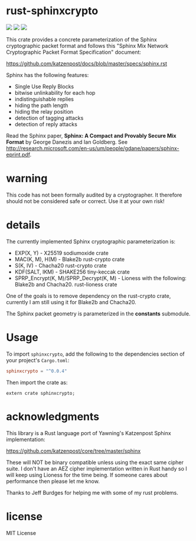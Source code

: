 # rust-sphinxcrypto
[![](https://travis-ci.org/david415/rust-sphinxcrypto.png?branch=master)](https://www.travis-ci.org/david415/rust-sphinxcrypto) [![](https://img.shields.io/crates/v/sphinxcrypto.svg)](https://crates.io/crates/sphinxcrypto) [![](https://docs.rs/sphinxcrypto/badge.svg)](https://docs.rs/sphinxcrypto/)

This crate provides a concrete parameterization of the Sphinx
cryptographic packet format and follows this "Sphinx Mix Network
Cryptographic Packet Format Specification" document:

https://github.com/katzenpost/docs/blob/master/specs/sphinx.rst

Sphinx has the following features:

* Single Use Reply Blocks
* bitwise unlinkability for each hop
* indistinguishable replies
* hiding the path length
* hiding the relay position
* detection of tagging attacks
* detection of reply attacks

Read the Sphinx paper, **Sphinx: A Compact and Provably Secure Mix Format**
by George Danezis and Ian Goldberg. See
<http://research.microsoft.com/en-us/um/people/gdane/papers/sphinx-eprint.pdf>.


# warning

This code has not been formally audited by a cryptographer. It
therefore should not be considered safe or correct. Use it at your own
risk!


# details

The currently implemented Sphinx cryptographic parameterization is:

* EXP(X, Y) - X25519 sodiumoxide crate
* MAC(K, M), H(M) - Blake2b rust-crypto crate
* S(K, IV) - Chacha20 rust-crypto crate
* KDF(SALT, IKM) - SHAKE256 tiny-keccak crate
* SPRP_Encrypt(K, M)/SPRP_Decrypt(K, M) - Lioness
    with the following: Blake2b and Chacha20. rust-lioness crate

One of the goals is to remove dependency on the rust-crypto crate,
currently I am still using it for Blake2b and Chacha20.

The Sphinx packet geometry is parameterized in the **constants** submodule.


# Usage

To import `sphinxcrypto`, add the following to the dependencies section of
your project's `Cargo.toml`:
```toml
sphinxcrypto = "^0.0.4"
```
Then import the crate as:
```rust,no_run
extern crate sphinxcrypto;
```


# acknowledgments

This library is a Rust language port of Yawning's Katzenpost Sphinx implementation:

https://github.com/katzenpost/core/tree/master/sphinx

These will NOT be binary compatible unless using the exact same cipher
suite. I don't have an AEZ cipher implementation written in Rust
handy so I will keep using Lioness for the time being. If someone
cares about performance then please let me know.

Thanks to Jeff Burdges for helping me with some of my rust problems.


# license

MIT License
